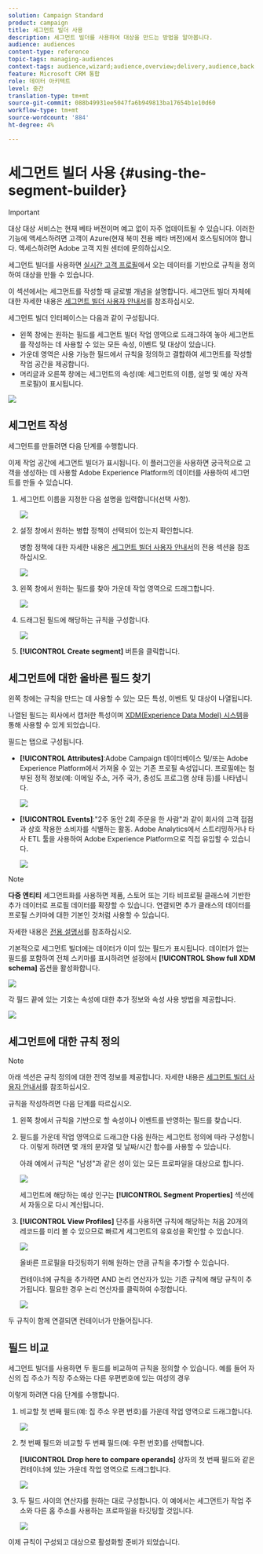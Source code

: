 ```yaml
---
solution: Campaign Standard
product: campaign
title: 세그먼트 빌더 사용
description: 세그먼트 빌더를 사용하여 대상을 만드는 방법을 알아봅니다.
audience: audiences
content-type: reference
topic-tags: managing-audiences
context-tags: audience,wizard;audience,overview;delivery,audience,back
feature: Microsoft CRM 통합
role: 데이터 아키텍트
level: 중간
translation-type: tm+mt
source-git-commit: 088b49931ee5047fa6b949813ba17654b1e10d60
workflow-type: tm+mt
source-wordcount: '884'
ht-degree: 4%

---
```



# 세그먼트 빌더 사용 {#using-the-segment-builder}

>[!IMPORTANT]
>
>대상 대상 서비스는 현재 베타 버전이며 예고 없이 자주 업데이트될 수 있습니다. 이러한 기능에 액세스하려면 고객이 Azure(현재 북미 전용 베타 버전)에서 호스팅되어야 합니다. 액세스하려면 Adobe 고객 지원 센터에 문의하십시오.

세그먼트 빌더를 사용하면 [실시간 고객 프로필](https://docs.adobe.com/content/help/ko-KR/experience-platform/profile/home.html)에서 오는 데이터를 기반으로 규칙을 정의하여 대상을 만들 수 있습니다.

이 섹션에서는 세그먼트를 작성할 때 글로벌 개념을 설명합니다. 세그먼트 빌더 자체에 대한 자세한 내용은 [세그먼트 빌더 사용자 안내서](https://docs.adobe.com/content/help/en/experience-platform/segmentation/ui/overview.html)를 참조하십시오.

세그먼트 빌더 인터페이스는 다음과 같이 구성됩니다.

* 왼쪽 창에는 원하는 필드를 세그먼트 빌더 작업 영역으로 드래그하여 놓아 세그먼트를 작성하는 데 사용할 수 있는 모든 속성, 이벤트 및 대상이 있습니다.
* 가운데 영역은 사용 가능한 필드에서 규칙을 정의하고 결합하여 세그먼트를 작성할 작업 공간을 제공합니다.
* 머리글과 오른쪽 창에는 세그먼트의 속성(예: 세그먼트의 이름, 설명 및 예상 자격 프로필)이 표시됩니다.

![](assets/aep_audiences_interface.png)

## 세그먼트 작성

세그먼트를 만들려면 다음 단계를 수행합니다.

이제 작업 공간에 세그먼트 빌더가 표시됩니다. 이 플러그인을 사용하면 궁극적으로 고객을 생성하는 데 사용할 Adobe Experience Platform의 데이터를 사용하여 세그먼트를 만들 수 있습니다.

1. 세그먼트 이름을 지정한 다음 설명을 입력합니다(선택 사항).

   ![](assets/aep_audiences_creation_edit_name.png)

1. 설정 창에서 원하는 병합 정책이 선택되어 있는지 확인합니다.

   병합 정책에 대한 자세한 내용은 [세그먼트 빌더 사용자 안내서](https://docs.adobe.com/content/help/en/experience-platform/segmentation/ui/overview.html)의 전용 섹션을 참조하십시오.

   ![](assets/aep_audiences_mergepolicy.png)

1. 왼쪽 창에서 원하는 필드를 찾아 가운데 작업 영역으로 드래그합니다.

   ![](assets/aep_audiences_dragfield.png)

1. 드래그된 필드에 해당하는 규칙을 구성합니다.

   ![](assets/aep_audiences_configure_rules.png)

1. **[!UICONTROL Create segment]** 버튼을 클릭합니다.

## 세그먼트에 대한 올바른 필드 찾기

왼쪽 창에는 규칙을 만드는 데 사용할 수 있는 모든 특성, 이벤트 및 대상이 나열됩니다.

나열된 필드는 회사에서 캡처한 특성이며 [XDM(Experience Data Model) 시스템](https://docs.adobe.com/content/help/ko-KR/experience-platform/xdm/home.html)을 통해 사용할 수 있게 되었습니다.

필드는 탭으로 구성됩니다.

* **[!UICONTROL Attributes]**:Adobe Campaign 데이터베이스 및/또는 Adobe Experience Platform에서 가져올 수 있는 기존 프로필 속성입니다. 프로필에는 첨부된 정적 정보(예: 이메일 주소, 거주 국가, 충성도 프로그램 상태 등)를 나타냅니다.

   ![](assets/aep_audiences_attributestab.png)

* **[!UICONTROL Events]**:&quot;2주 동안 2회 주문을 한 사람&quot;과 같이 회사의 고객 접점과 상호 작용한 소비자를 식별하는 활동. Adobe Analytics에서 스트리밍하거나 타사 ETL 툴을 사용하여 Adobe Experience Platform으로 직접 유입할 수 있습니다.

   ![](assets/aep_audiences_eventstab.png)

>[!NOTE]
>
>**다중 엔티티** 세그먼트화를 사용하면 제품, 스토어 또는 기타 비프로필 클래스에 기반한 추가 데이터로 프로필 데이터를 확장할 수 있습니다. 연결되면 추가 클래스의 데이터를 프로필 스키마에 대한 기본인 것처럼 사용할 수 있습니다.
>
>자세한 내용은 [전용 설명서](https://docs.adobe.com/content/help/en/experience-platform/segmentation/multi-entity-segmentation.html)를 참조하십시오.

기본적으로 세그먼트 빌더에는 데이터가 이미 있는 필드가 표시됩니다. 데이터가 없는 필드를 포함하여 전체 스키마를 표시하려면 설정에서 **[!UICONTROL Show full XDM schema]** 옵션을 활성화합니다.

![](assets/aep_audiences_populatedfields.png)

각 필드 끝에 있는 기호는 속성에 대한 추가 정보와 속성 사용 방법을 제공합니다.

![](assets/aep_audiences_isymbol.png)

## 세그먼트에 대한 규칙 정의

>[!NOTE]
>
>아래 섹션은 규칙 정의에 대한 전역 정보를 제공합니다. 자세한 내용은 [세그먼트 빌더 사용자 안내서](https://docs.adobe.com/content/help/en/experience-platform/segmentation/ui/overview.html)를 참조하십시오.

규칙을 작성하려면 다음 단계를 따르십시오.

1. 왼쪽 창에서 규칙을 기반으로 할 속성이나 이벤트를 반영하는 필드를 찾습니다.

1. 필드를 가운데 작업 영역으로 드래그한 다음 원하는 세그먼트 정의에 따라 구성합니다. 이렇게 하려면 몇 개의 문자열 및 날짜/시간 함수를 사용할 수 있습니다.

   아래 예에서 규칙은 &quot;남성&quot;과 같은 성이 있는 모든 프로파일을 대상으로 합니다.

   ![](assets/aep_audiences_malegender.png)

   세그먼트에 해당하는 예상 인구는 **[!UICONTROL Segment Properties]** 섹션에서 자동으로 다시 계산됩니다.

1. **[!UICONTROL View Profiles]** 단추를 사용하면 규칙에 해당하는 처음 20개의 레코드를 미리 볼 수 있으므로 빠르게 세그먼트의 유효성을 확인할 수 있습니다.

   ![](assets/aep_audiences_samplepreview.png)

   올바른 프로필을 타깃팅하기 위해 원하는 만큼 규칙을 추가할 수 있습니다.

   컨테이너에 규칙을 추가하면 AND 논리 연산자가 있는 기존 규칙에 해당 규칙이 추가됩니다. 필요한 경우 논리 연산자를 클릭하여 수정합니다.

   ![](assets/aep_audiences_andoperator.png)

두 규칙이 함께 연결되면 컨테이너가 만들어집니다.

## 필드 비교

세그먼트 빌더를 사용하면 두 필드를 비교하여 규칙을 정의할 수 있습니다. 예를 들어 자신의 집 주소가 직장 주소와는 다른 우편번호에 있는 여성의 경우

이렇게 하려면 다음 단계를 수행합니다.

1. 비교할 첫 번째 필드(예: 집 주소 우편 번호)를 가운데 작업 영역으로 드래그합니다.

   ![](assets/aep_audiences_comparing_1.png)

1. 첫 번째 필드와 비교할 두 번째 필드(예: 우편 번호)를 선택합니다.

   **[!UICONTROL Drop here to compare operands]** 상자의 첫 번째 필드와 같은 컨테이너에 있는 가운데 작업 영역으로 드래그합니다.

   ![](assets/aep_audiences_comparing_2.png)

1. 두 필드 사이의 연산자를 원하는 대로 구성합니다. 이 예에서는 세그먼트가 작업 주소와 다른 홈 주소를 사용하는 프로파일을 타깃팅할 것입니다.

   ![](assets/aep_audiences_comparing_3.png)

이제 규칙이 구성되고 대상으로 활성화할 준비가 되었습니다.
